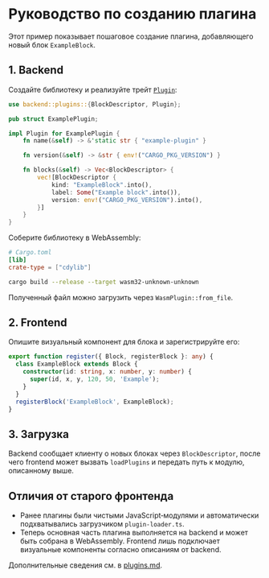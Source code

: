 # Руководство по созданию плагина

Этот пример показывает пошаговое создание плагина, добавляющего новый блок `ExampleBlock`.

## 1. Backend

Создайте библиотеку и реализуйте трейт [`Plugin`](plugins.md#backend-api):

```rust
use backend::plugins::{BlockDescriptor, Plugin};

pub struct ExamplePlugin;

impl Plugin for ExamplePlugin {
    fn name(&self) -> &'static str { "example-plugin" }

    fn version(&self) -> &str { env!("CARGO_PKG_VERSION") }

    fn blocks(&self) -> Vec<BlockDescriptor> {
        vec![BlockDescriptor {
            kind: "ExampleBlock".into(),
            label: Some("Example block".into()),
            version: env!("CARGO_PKG_VERSION").into(),
        }]
    }
}
```

Соберите библиотеку в WebAssembly:

```toml
# Cargo.toml
[lib]
crate-type = ["cdylib"]
```

```bash
cargo build --release --target wasm32-unknown-unknown
```

Полученный файл можно загрузить через `WasmPlugin::from_file`.

## 2. Frontend

Опишите визуальный компонент для блока и зарегистрируйте его:

```ts
export function register({ Block, registerBlock }: any) {
  class ExampleBlock extends Block {
    constructor(id: string, x: number, y: number) {
      super(id, x, y, 120, 50, 'Example');
    }
  }
  registerBlock('ExampleBlock', ExampleBlock);
}
```

## 3. Загрузка

Backend сообщает клиенту о новых блоках через `BlockDescriptor`, после чего
frontend может вызвать `loadPlugins` и передать путь к модулю, описанному выше.

## Отличия от старого фронтенда

- Ранее плагины были чистыми JavaScript‑модулями и автоматически подхватывались
  загрузчиком `plugin-loader.ts`.
- Теперь основная часть плагина выполняется на backend и может быть собрана в
  WebAssembly. Frontend лишь подключает визуальные компоненты согласно
  описаниям от backend.

Дополнительные сведения см. в [plugins.md](plugins.md).

